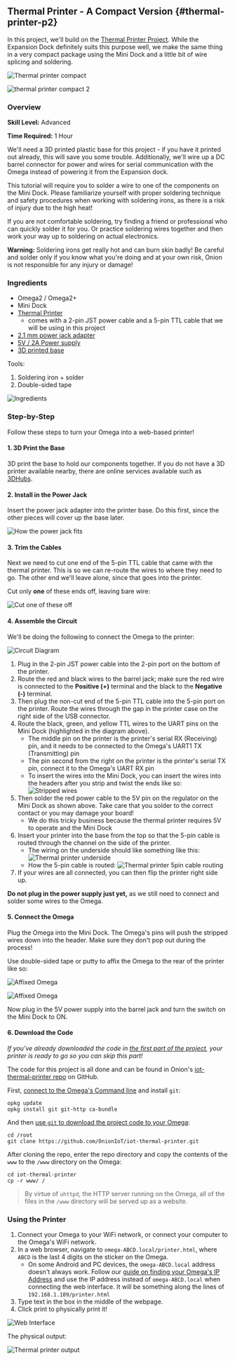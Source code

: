 ## Thermal Printer - A Compact Version {#thermal-printer-p2}

In this project, we'll build on the [Thermal Printer Project](#thermal-printer-p1). While the Expansion Dock definitely suits this purpose well, we make the same thing in a very compact package using the Mini Dock and a little bit of wire splicing and soldering.

![Thermal printer compact](./img/thermal-printer-2-1.jpg)

![thermal printer compact 2](./img/thermal-printer-2-assembled-02.jpg)

### Overview

**Skill Level:** Advanced

**Time Required:** 1 Hour

We'll need a 3D printed plastic base for this project - if you have it printed out already, this will save you some trouble. Additionally, we'll wire up a DC barrel connector for power and wires for serial communication with the Omega instead of powering it from the Expansion dock.

This tutorial will require you to solder a wire to one of the components on the Mini Dock. Please familiarize yourself with proper soldering technique and safety procedures when working with soldering irons, as there is a risk of injury due to the high heat!

If you are not comfortable soldering, try finding a friend or professional who can quickly solder it for you. Or practice soldering wires together and then work your way up to soldering on actual electronics.

**Warning:** Soldering irons get really hot and can burn skin badly! Be careful and solder only if you know what you're doing and at your own risk, Onion is not responsible for any injury or damage!

### Ingredients

* Omega2 / Omega2+
* Mini Dock
* [Thermal Printer](https://www.adafruit.com/product/2751)
    * comes with a 2-pin JST power cable and a 5-pin TTL cable that we will be using in this project
* [2.1 mm power jack adapter](https://www.adafruit.com/product/368)
* [5V / 2A Power supply](https://www.adafruit.com/product/276)
* [3D printed base](http://www.thingiverse.com/thing:1272778)

Tools:

1. Soldering iron + solder
1. Double-sided tape

![Ingredients](./img/thermal-printer-2-ingredients.jpg)

### Step-by-Step

Follow these steps to turn your Omega into a web-based printer!

#### 1. 3D Print the Base

3D print the base to hold our components together. If you do not have a 3D printer available nearby, there are online services available such as [3DHubs](https://www.3dhubs.com/).

#### 2. Install in the Power Jack

Insert the power jack adapter into the printer base. Do this first, since the other pieces will cover up the base later.

![How the power jack fits](./img/thermal-printer-2-base.jpg)

#### 3. Trim the Cables

Next we need to cut one end of the 5-pin TTL cable that came with the thermal printer. This is so we can re-route the wires to where they need to go. The other end we'll leave alone, since that goes into the printer.

Cut only **one** of these ends off, leaving bare wire:

![Cut one of these off](./img/thermal-printer-2-cable.jpg)

#### 4. Assemble the Circuit

We'll be doing the following to connect the Omega to the printer:

![Circuit Diagram](./img/thermal-printer-2-circuit-diagram.png)

1. Plug in the 2-pin JST power cable into the 2-pin port on the bottom of the printer.
1. Route the red and black wires to the barrel jack; make sure the red wire is connected to the **Positive (+)** terminal and the black to the **Negative (-)** terminal.
1. Then plug the non-cut end of the 5-pin TTL cable into the 5-pin port on the printer. Route the wires through the gap in the printer case on the right side of the USB connector.
1. Route the black, green, and yellow TTL wires to the UART pins on the Mini Dock (highlighted in the diagram above).
	* The middle pin on the printer is the printer's serial RX (Receiving) pin, and it needs to be connected to the Omega's UART1 TX (Transmitting) pin
	* The pin second from the right on the printer is the printer's serial TX pin, connect it to the Omega's UART RX pin
	* To insert the wires into the Mini Dock, you can insert the wires into the headers after you strip and twist the ends like so:
		![Stripped wires](./img/temperature-monitor-assembly-01.jpg)
1. Then solder the red power cable to the 5V pin on the regulator on the Mini Dock as shown above. Take care that you solder to the correct contact or you may damage your board!
	* We do this tricky business because the thermal printer requires 5V to operate and the Mini Dock
1. Insert your printer into the base from the top so that the 5-pin cable is routed through the channel on the side of the printer.
	* The wiring on the underside should like something like this:
		![Thermal printer underside](./img/thermal-printer-2-underside.jpg)
	* How the 5-pin cable is routed:
		![Thermal printer 5pin cable routing](./img/thermal-printer-2-5pin-cable-routing.jpg)
1. If your wires are all connected, you can then flip the printer right side up.


**Do not plug in the power supply just yet,** as we still need to connect and solder some wires to the Omega.


#### 5. Connect the Omega

Plug the Omega into the Mini Dock. The Omega's pins will push the stripped wires down into the header. Make sure they don't pop out during the process!

Use double-sided tape or putty to affix the Omega to the rear of the printer like so:

![Affixed Omega](./img/thermal-printer-2-assembled-01.jpg)

![Affixed Omega](./img/thermal-printer-2-assembled-02.jpg)

Now plug in the 5V power supply into the barrel jack and turn the switch on the Mini Dock to ON.


#### 6. Download the Code

*If you've already downloaded the code in [the first part of the project](#thermal-printer-p1), your printer is ready to go so you can skip this part!*

The code for this project is all done and can be found in Onion's [iot-thermal-printer repo](https://github.com/OnionIoT/iot-thermal-printer) on GitHub.

First, [connect to the Omega's Command line](https://docs.onion.io/omega2-docs/connecting-to-the-omega-terminal.html#connecting-to-the-omega-terminal-ssh) and install `git`:

```
opkg update
opkg install git git-http ca-bundle
```

And then [use `git` to download the project code to your Omega](https://docs.onion.io/omega2-docs/installing-and-using-git.html):

```
cd /root
git clone https://github.com/OnionIoT/iot-thermal-printer.git
```

After cloning the repo, enter the repo directory and copy the contents of the `www` to the `/www` directory on the Omega:

```
cd iot-thermal-printer
cp -r www/ /
```

> By virtue of `uhttpd`, the HTTP server running on the Omega, all of the files in the `/www` directory will be served up as a website.



### Using the Printer

1. Connect your Omega to your WiFi network, or connect your computer to the Omega's WiFi network.
1. In a web browser, navigate to `omega-ABCD.local/printer.html`, where `ABCD` is the last 4 digits on the sticker on the Omega.
	* On some Android and PC devices, the `omega-ABCD.local` address doesn't always work. Follow our [guide on finding your Omega's IP Address](https://docs.onion.io/omega2-docs/finding-omega-ip-address.html) and use the IP address instead of `omega-ABCD.local` when connecting the web interface. It will be something along the lines of `192.168.1.109/printer.html`
1. Type text in the box in the middle of the webpage.
1. Click print to physically print it!

![Web Interface](./img/thermal-printer-web-page.png)

The physical output:

![Thermal printer output](./img/thermal-printer-2-1.jpg)
